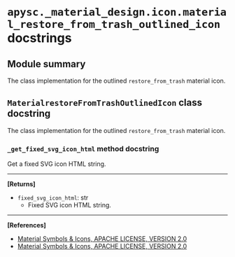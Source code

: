 # `apysc._material_design.icon.material_restore_from_trash_outlined_icon` docstrings

## Module summary

The class implementation for the outlined `restore_from_trash` material icon.

## `MaterialrestoreFromTrashOutlinedIcon` class docstring

The class implementation for the outlined `restore_from_trash` material icon.

### `_get_fixed_svg_icon_html` method docstring

Get a fixed SVG icon HTML string.<hr>

**[Returns]**

- `fixed_svg_icon_html`: str
  - Fixed SVG icon HTML string.

<hr>

**[References]**

- [Material Symbols & Icons, APACHE LICENSE, VERSION 2.0](https://fonts.google.com/icons?icon.size=24&icon.color=%23e8eaed)
- [Material Symbols & Icons, APACHE LICENSE, VERSION 2.0](https://www.apache.org/licenses/LICENSE-2.0.html)